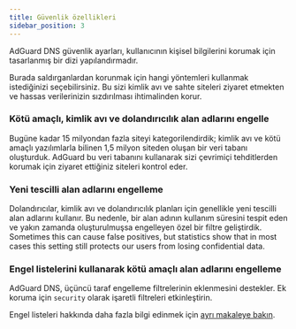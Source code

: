 ```yaml
---
title: Güvenlik özellikleri
sidebar_position: 3
---
```


AdGuard DNS güvenlik ayarları, kullanıcının kişisel bilgilerini korumak için tasarlanmış bir dizi yapılandırmadır.

Burada saldırganlardan korunmak için hangi yöntemleri kullanmak istediğinizi seçebilirsiniz. Bu sizi kimlik avı ve sahte siteleri ziyaret etmekten ve hassas verilerinizin sızdırılması ihtimalinden korur.

### Kötü amaçlı, kimlik avı ve dolandırıcılık alan adlarını engelle

Bugüne kadar 15 milyondan fazla siteyi kategorilendirdik; kimlik avı ve kötü amaçlı yazılımlarla bilinen 1,5 milyon siteden oluşan bir veri tabanı oluşturduk. AdGuard bu veri tabanını kullanarak sizi çevrimiçi tehditlerden korumak için ziyaret ettiğiniz siteleri kontrol eder.

### Yeni tescilli alan adlarını engelleme

Dolandırıcılar, kimlik avı ve dolandırıcılık planları için genellikle yeni tescilli alan adlarını kullanır. Bu nedenle, bir alan adının kullanım süresini tespit eden ve yakın zamanda oluşturulmuşsa engelleyen özel bir filtre geliştirdik.
Sometimes this can cause false positives, but statistics show that in most cases this setting still protects our users from losing confidential data.

### Engel listelerini kullanarak kötü amaçlı alan adlarını engelleme

AdGuard DNS, üçüncü taraf engelleme filtrelerinin eklenmesini destekler.
Ek koruma için `security` olarak işaretli filtreleri etkinleştirin.

Engel listeleri hakkında daha fazla bilgi edinmek için [ayrı makaleye bakın](/private-dns/setting-up-filtering/blocklists.md).
